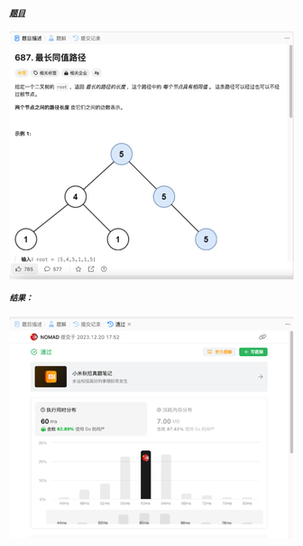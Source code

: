 ##### [题目](https://leetcode.cn/problems/longest-univalue-path/description/)
![pic](img.png)
##### 结果：
![pic](result.png)